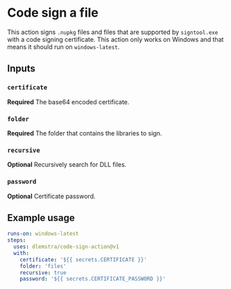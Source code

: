 # Code sign a file

This action signs `.nupkg` files and files that are supported by `signtool.exe` with a code signing certificate. This action only works on Windows and that means it should run on `windows-latest`.

## Inputs

### `certificate`

**Required** The base64 encoded certificate.

### `folder`

**Required** The folder that contains the libraries to sign.

### `recursive`

**Optional** Recursively search for DLL files.

### `password`

**Optional** Certificate password.

## Example usage

```yaml
runs-on: windows-latest
steps:
  uses: dlemstra/code-sign-action@v1
  with:
    certificate: '${{ secrets.CERTIFICATE }}'
    folder: 'files'
    recursive: true
    password: '${{ secrets.CERTIFICATE_PASSWORD }}'
```
